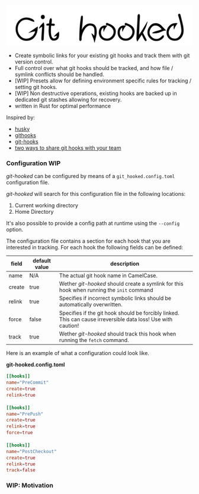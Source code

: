 ![image](https://github.com/alexanderjeurissen/git-hooked/blob/main/public/assets/logo.png?raw=true)

- Create symbolic links for your existing git hooks and track them with git version control.
- Full control over what git hooks should be tracked, and how file / symlink conflicts should be handled.
- [WIP] Presets allow for defining environment specific rules for tracking / setting git hooks.
- [WIP] Non destructive operations, existing hooks are backed up in dedicated git stashes allowing for recovery.
- written in Rust for optimal performance

Inspired by:

- [husky](https://github.com/typicode/husky)
- [githooks](https://github.com/rycus86/githooks)
- [git-hooks](https://github.com/git-hooks/git-hooks)
- [two ways to share git hooks with your team](https://www.viget.com/articles/two-ways-to-share-git-hooks-with-your-team/)

### Configuration WIP

*git-hooked* can be configured by means of a `git_hooked.config.toml` configuration file.

*git-hooked* will search for this configuration file in the following locations:

1. Current working directory
2. Home Directory

It's also possible to provide a config path at runtime using the `--config` option.

The configuration file contains a section for each hook that you are interested in tracking.
For each hook the following fields can be defined:

| field | default value | description |
|-------|---------------|-------------|
| name  | N/A           | The actual git hook name in CamelCase. |
| create | true | Wether *git-hooked* should create a symlink for this hook when running the `init` command |
| relink | true | Specifies if incorrect symbolic links should be automatically overwritten.|
| force | false | Specifies if the git hook should be forcibly linked. This can cause irreversible data loss! Use with caution! |
| track | true | Wether *git-hooked* should track this hook when running the `fetch` command.|


Here is an example of what a configuration could look like.

**git-hooked.config.toml**

```toml
[[hooks]]
name="PreCommit"
create=true
relink=true

[[hooks]]
name="PrePush"
create=true
relink=true
force=true

[[hooks]]
name="PostCheckout"
create=true
relink=true
track=false
```

### WIP: Motivation




